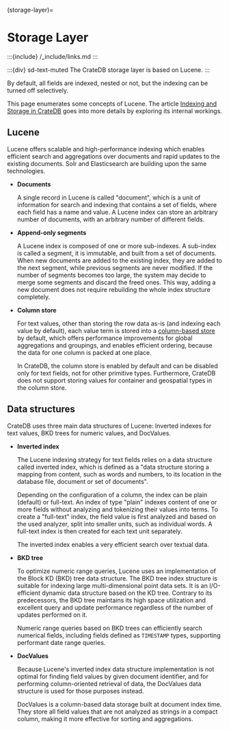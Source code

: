 (storage-layer)=
# Storage Layer

:::{include} /_include/links.md
:::

:::{div} sd-text-muted
The CrateDB storage layer is based on Lucene.
:::

By default, all fields are indexed,
nested or not, but the indexing can be turned off selectively.

This page enumerates some concepts of Lucene. The article [Indexing and Storage in
CrateDB] goes into more details by exploring its internal workings.

## Lucene

Lucene offers scalable and high-performance indexing which enables efficient search and
aggregations over documents and rapid updates to the existing documents. Solr and
Elasticsearch are building upon the same technologies.

- **Documents**

  A single record in Lucene is called "document", which is a unit of information for search
  and indexing that contains a set of fields, where each field has a name and value. A Lucene
  index can store an arbitrary number of documents, with an arbitrary number of different fields.

- **Append-only segments**

  A Lucene index is composed of one or more sub-indexes. A sub-index is called a segment,
  it is immutable, and built from a set of documents. When new documents are added to the
  existing index, they are added to the next segment, while previous segments are never
  modified. If the number of segments becomes too large, the system may decide to merge
  some segments and discard the freed ones. This way, adding a new document does not require
  rebuilding the whole index structure completely.

- **Column store**

  For text values, other than storing the row data as-is (and indexing each value by default),
  each value term is stored into a [column-based store] by default, which offers performance
  improvements for global aggregations and groupings, and enables efficient ordering, because
  the data for one column is packed at one place.

  In CrateDB, the column store is enabled by default and can be disabled only for text fields,
  not for other primitive types. Furthermore, CrateDB does not support storing values for
  container and geospatial types in the column store.

## Data structures

CrateDB uses three main data structures of Lucene:
Inverted indexes for text values, BKD trees for numeric values, and DocValues.

- **Inverted index**

  The Lucene indexing strategy for text fields relies on a data structure called inverted
  index, which is defined as a "data structure storing a mapping from content, such as
  words and numbers, to its location in the database file, document or set of documents".

  Depending on the configuration of a column, the index can be plain (default) or full-text.
  An index of type "plain" indexes content of one or more fields without analyzing and
  tokenizing their values into terms. To create a "full-text" index, the field value is
  first analyzed and based on the used analyzer, split into smaller units, such as
  individual words. A full-text index is then created for each text unit separately.

  The inverted index enables a very efficient search over textual data.

- **BKD tree**

  To optimize numeric range queries, Lucene uses an implementation of the Block KD (BKD)
  tree data structure. The BKD tree index structure is suitable for indexing large
  multi-dimensional point data sets. It is an I/O-efficient dynamic data structure based
  on the KD tree. Contrary to its predecessors, the BKD tree maintains its high space
  utilization and excellent query and update performance regardless of the number of
  updates performed on it.

  Numeric range queries based on BKD trees can efficiently search numerical fields,
  including fields defined as `TIMESTAMP` types, supporting performant date range
  queries.

- **DocValues**

  Because Lucene's inverted index data structure implementation is not optimal for
  finding field values by given document identifier, and for performing column-oriented
  retrieval of data, the DocValues data structure is used for those purposes instead.

  DocValues is a column-based data storage built at document index time. They store
  all field values that are not analyzed as strings in a compact column, making it more
  effective for sorting and aggregations.



[column-based store]: https://cratedb.com/docs/crate/reference/en/latest/general/ddl/storage.html
[Indexing and Storage in CrateDB]: https://cratedb.com/blog/indexing-and-storage-in-cratedb
